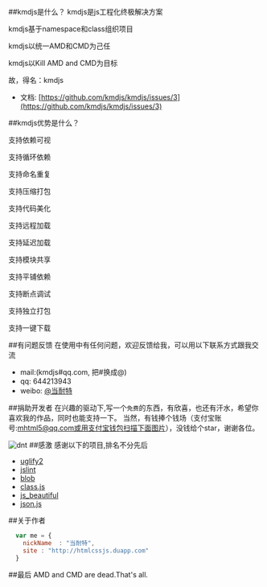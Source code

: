 ##kmdjs是什么？
kmdjs是js工程化终极解决方案

kmdjs基于namespace和class组织项目

kmdjs以统一AMD和CMD为己任

kmdjs以Kill AMD and CMD为目标

故，得名：kmdjs
* 文档: [https://github.com/kmdjs/kmdjs/issues/3](https://github.com/kmdjs/kmdjs/issues/3)


##kmdjs优势是什么？

支持依赖可视

支持循环依赖

支持命名重复

支持压缩打包

支持代码美化

支持远程加载

支持延迟加载

支持模块共享

支持平铺依赖

支持断点调试

支持独立打包

支持一键下载


##有问题反馈
在使用中有任何问题，欢迎反馈给我，可以用以下联系方式跟我交流

* mail:(kmdjs#qq.com, 把#换成@)
* qq: 644213943
* weibo: [@当耐特](http://weibo.com/iamleizhang)


##捐助开发者
在兴趣的驱动下,写一个`免费`的东西，有欣喜，也还有汗水，希望你喜欢我的作品，同时也能支持一下。
当然，有钱捧个钱场（支付宝账号:mhtml5@qq.com或用支付宝钱包扫描下面图片），没钱给个star，谢谢各位。

![dnt](http://htmlcssjs.duapp.com/dnt/alipay.png)
##感激
感谢以下的项目,排名不分先后

* [uglify2](https://github.com/mishoo/UglifyJS2) 
* [jslint](https://github.com/douglascrockford/JSLint)
* [blob](https://github.com/eligrey/Blob.js)
* [class.js](http://ejohn.org/blog/simple-javascript-inheritance/)
* [js_beautiful](http://jsbeautifier.org/) 
* [json.js](https://github.com/douglascrockford/JSON-js)

##关于作者

```javascript
  var me = {
    nickName  : "当耐特",
    site : "http://htmlcssjs.duapp.com"
  }
```

##最后
AMD and CMD are dead.That's all.

